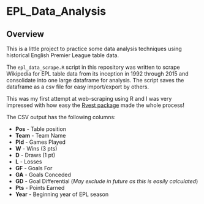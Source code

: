 # EPL_Data_Analysis

## Overview
This is a little project to practice some data analysis techniques using historical English Premier League table data. 

The ```epl_data_scrape.R``` script in this repository was written to scrape Wikipedia for EPL table data from its inception in 1992 through 2015 and consolidate into one large dataframe for analysis. The script saves the dataframe as a csv file for easy import/export by others.

This was my first attempt at web-scraping using R and I was very impressed with how easy the <a href="https://github.com/hadley/rvest">Rvest package</a> made the whole process!

The CSV output has the following columns:
* **Pos** - Table position
* **Team** - Team Name
*  **Pld** - Games Played
*  **W** - Wins (3 pts)
*  **D** - Draws (1 pt)
*  **L** - Losses
*  **GF** - Goals For
*  **GA** - Goals Conceded
*  **GD** - Goal Differential (*May exclude in future as this is easily calculated*)
*  **Pts** - Points Earned
*  **Year** - Beginning year of EPL season
